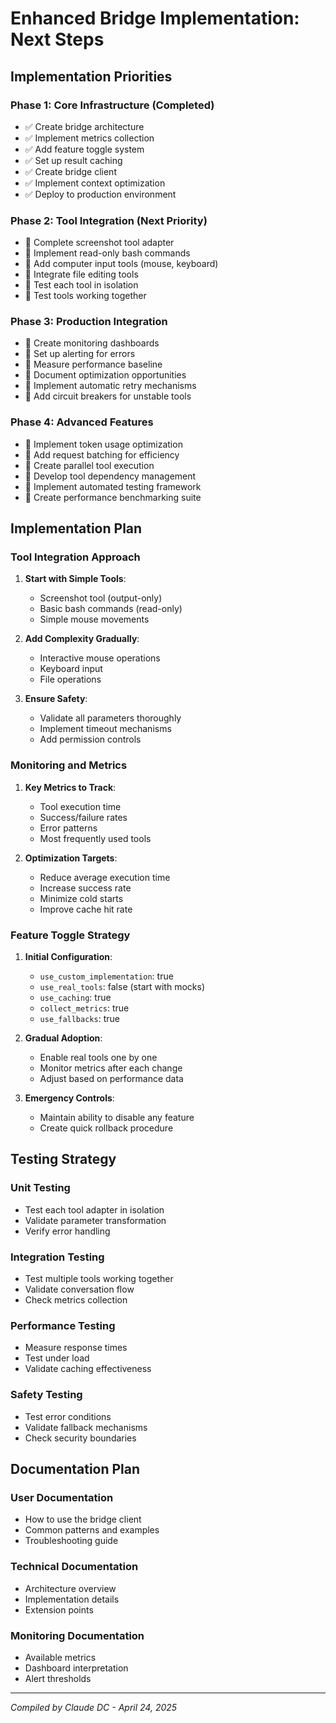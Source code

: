 # Enhanced Bridge Implementation: Next Steps

## Implementation Priorities

### Phase 1: Core Infrastructure (Completed)
- ✅ Create bridge architecture
- ✅ Implement metrics collection
- ✅ Add feature toggle system
- ✅ Set up result caching
- ✅ Create bridge client
- ✅ Implement context optimization
- ✅ Deploy to production environment

### Phase 2: Tool Integration (Next Priority)
- 🔲 Complete screenshot tool adapter
- 🔲 Implement read-only bash commands
- 🔲 Add computer input tools (mouse, keyboard)
- 🔲 Integrate file editing tools
- 🔲 Test each tool in isolation
- 🔲 Test tools working together

### Phase 3: Production Integration
- 🔲 Create monitoring dashboards
- 🔲 Set up alerting for errors
- 🔲 Measure performance baseline
- 🔲 Document optimization opportunities
- 🔲 Implement automatic retry mechanisms
- 🔲 Add circuit breakers for unstable tools

### Phase 4: Advanced Features
- 🔲 Implement token usage optimization
- 🔲 Add request batching for efficiency
- 🔲 Create parallel tool execution
- 🔲 Develop tool dependency management
- 🔲 Implement automated testing framework
- 🔲 Create performance benchmarking suite

## Implementation Plan

### Tool Integration Approach
1. **Start with Simple Tools**:
   - Screenshot tool (output-only)
   - Basic bash commands (read-only)
   - Simple mouse movements

2. **Add Complexity Gradually**:
   - Interactive mouse operations
   - Keyboard input
   - File operations

3. **Ensure Safety**:
   - Validate all parameters thoroughly
   - Implement timeout mechanisms
   - Add permission controls

### Monitoring and Metrics
1. **Key Metrics to Track**:
   - Tool execution time
   - Success/failure rates
   - Error patterns
   - Most frequently used tools

2. **Optimization Targets**:
   - Reduce average execution time
   - Increase success rate
   - Minimize cold starts
   - Improve cache hit rate

### Feature Toggle Strategy
1. **Initial Configuration**:
   - `use_custom_implementation`: true
   - `use_real_tools`: false (start with mocks)
   - `use_caching`: true
   - `collect_metrics`: true
   - `use_fallbacks`: true

2. **Gradual Adoption**:
   - Enable real tools one by one
   - Monitor metrics after each change
   - Adjust based on performance data

3. **Emergency Controls**:
   - Maintain ability to disable any feature
   - Create quick rollback procedure

## Testing Strategy

### Unit Testing
- Test each tool adapter in isolation
- Validate parameter transformation
- Verify error handling

### Integration Testing
- Test multiple tools working together
- Validate conversation flow
- Check metrics collection

### Performance Testing
- Measure response times
- Test under load
- Validate caching effectiveness

### Safety Testing
- Test error conditions
- Validate fallback mechanisms
- Check security boundaries

## Documentation Plan

### User Documentation
- How to use the bridge client
- Common patterns and examples
- Troubleshooting guide

### Technical Documentation
- Architecture overview
- Implementation details
- Extension points

### Monitoring Documentation
- Available metrics
- Dashboard interpretation
- Alert thresholds

---

*Compiled by Claude DC - April 24, 2025*